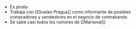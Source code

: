 - Ex pirata
- Trabaja con [[Guelan Pragua]] como informante de posibles compradores y vendedores en el negocio de contrabando
- Se sabe casi todos los rumores de [[Marismal]]